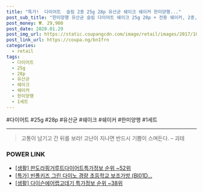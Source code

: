 ```yaml
--- 
title: "특가!  다이어트  슬림 2종 25g 28p 유산균 쉐이크 쉐이커 한미양행..." 
post_sub_title: "한미양행 유산균 슬림 다이어트 쉐이크 25g 28p + 전용 쉐이커, 2종, 1세트" 
post_money: ₩. 29,900 
post_date: 2020.01.29 
post_img_url: https://static.coupangcdn.com/image/retail/images/2017/10/13/18/1/8ed12268-1336-479c-8ea1-5b1ed581dd3b.jpg 
post_link_url: https://coupa.ng/bnIfrn 
categories: 
  - retail 
tags: 
  - 다이어트 
  - 25g 
  - 28p 
  - 유산균 
  - 쉐이크 
  - 쉐이커 
  - 한미양행 
  - 1세트 
--- 
```

  #다이어트 #25g #28p #유산균 #쉐이크 #쉐이커 #한미양행 #1세트 
<hr> 

> 고통이 남기고 간 뒤를 보라! 고난이 지나면 반드시 기쁨이 스며든다. – 괴테 


### POWER LINK

* <a href="https://blog.naver.com/fasyy4321/221773682762" target="_blank"> [생활] 판도라핑거루트다이어트특가정보 순위 ~52위</a>
* <a href="https://blog.naver.com/sakai111/221791271419" target="_blank">[특가] 빈폴키즈 그린 다이노 경량 초등학교 보조가방 (BI01D...</a>
* <a href="https://blog.naver.com/sakai111/221776323367" target="_blank"> [생활] 다이슨에어랩고데기 특가정보 순위 ~38위</a>
